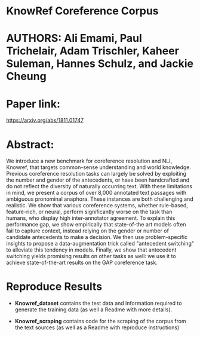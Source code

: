 # KnowRef Coreference Corpus
# AUTHORS: Ali Emami, Paul Trichelair, Adam Trischler, Kaheer Suleman, Hannes Schulz, and Jackie Cheung

# Paper link: 
https://arxiv.org/abs/1811.01747

# Abstract:

We introduce a new benchmark for coreference resolution and NLI, Knowref, that targets common-sense understanding and world knowledge. Previous coreference resolution tasks can largely be solved by exploiting the number and gender of the antecedents, or have been handcrafted and do not reflect the diversity of naturally occurring text. With these limitations in mind, we present a corpus of over 8,000 annotated text passages with ambiguous pronominal anaphora. These instances are both challenging and realistic. We show that various coreference systems, whether rule-based, feature-rich, or neural, perform significantly worse on the task than humans, who display high inter-annotator agreement. To explain this performance gap, we show empirically that state-of-the art models often fail to capture context, instead relying on the gender or number of candidate antecedents to make a decision. We then use problem-specific insights to propose a data-augmentation trick called "antecedent switching" to alleviate this tendency in models. Finally, we show that antecedent switching yields promising results on other tasks as well: we use it to achieve state-of-the-art results on the GAP coreference task.

# Reproduce Results

* **Knowref_dataset** contains the test data and information required to generate the training data (as well a Readme with more details). 

* **Knowref_scraping** contains code for the scraping of the corpus from the text sources (as well as a Readme with reproduce instructions)
